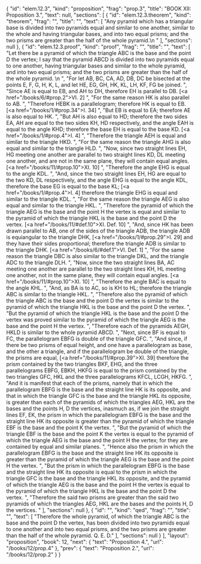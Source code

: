 {
  "id": "elem.12.3",
  "kind": "proposition",
  "frag": "prop.3",
  "title": "BOOK XII: Proposition 3.",
  "text": null,
  "sections": [
    {
      "id": "elem.12.3.theorem",
      "kind": "theorem",
      "frag": "",
      "title": "",
      "text": [
        "Any pyramid which has a triangular base is divided into two pyramids equal and similar to one another, similar to the whole and having triangular bases, and into two equal prisms; and the two prisms are greater than the half of the whole pyramid.\n      "
      ],
      "sections": null
    },
    {
      "id": "elem.12.3.proof",
      "kind": "proof",
      "frag": "",
      "title": "",
      "text": [
        "Let there be a pyramid of which the triangle ABC is the base and the point D the vertex; I say that the pyramid ABCD is divided into two pyramids equal to one another, having triangular bases and similar to the whole pyramid, and into two equal prisms; and the two prisms are greater than the half of the whole pyramid. \n      ",
        "For let AB, BC, CA, AD, DB, DC be bisected at the points E, F, G, H, K, L, and let HE, EG, GH, HK, KL, LH, KF, FG be joined. ",
        "Since AE is equal to EB, and AH to DH, therefore EH is parallel to DB. [<a href=\"/books/6/#prop.2\">VI. 2</a>] ",
        "For the same reason HK is also parallel to AB. ",
        "Therefore HEBK is a parallelogram; therefore HK is equal to EB. [<a href=\"/books/1/#prop.34\">I. 34</a>] ",
        "But EB is equal to EA; therefore AE is also equal to HK. ",
        "But AH is also equal to HD; therefore the two sides EA, AH are equal to the two sides KH, HD respectively, and the angle EAH is equal to the angle KHD; therefore the base EH is equal to the base KD. [<a href=\"/books/1/#prop.4\">I. 4</a>] ",
        "Therefore the triangle AEH is equal and similar to the triangle HKD. ",
        "For the same reason the triangle AHG is also equal and similar to the triangle HLD. ",
        "Now, since two straight lines EH, HG meeting one another are parallel to two straight lines KD, DL meeting one another, and are not in the same plane, they will contain equal angles. [<a href=\"/books/11/#prop.10\">XI. 10</a>] ",
        "Therefore the angle EHG is equal to the angle KDL. ",
        "And, since the two straight lines EH, HG are equal to the two KD, DL respectively, and the angle EHG is equal to the angle KDL, therefore the base EG is equal to the base KL; [<a href=\"/books/1/#prop.4\">I. 4</a>] therefore the triangle EHG is equal and similar to the triangle KDL. ",
        "For the same reason the triangle AEG is also equal and similar to the triangle HKL. ",
        "Therefore the pyramid of which the triangle AEG is the base and the point H the vertex is equal and similar to the pyramid of which the triangle HKL is the base and the point D the vertex. [<a href=\"/books/11/#def.10\">XI. Def. 10</a>] ",
        "And, since HK has been drawn parallel to AB, one of the sides of the triangle ADB, the triangle ADB is equiangular to the triangle DHK, [<a href=\"/books/1/#prop.29\">I. 29</a>] and they have their sides proportional; therefore the triangle ADB is similar to the triangle DHK. [<a href=\"/books/6/#def.1\">VI. Def. 1</a>] ",
        "For the same reason the triangle DBC is also similar to the triangle DKL, and the triangle ADC to the triangle DLH. ",
        "Now, since the two straight lines BA, AC meeting one another are parallel to the two straight lines KH, HL meeting one another, not in the same plane, they will contain equal angles. [<a href=\"/books/11/#prop.10\">XI. 10</a>] ",
        "Therefore the angle BAC is equal to the angle KHL. ",
        "And, as BA is to AC, so is KH to HL; therefore the triangle ABC is similar to the triangle HKL. ",
        "Therefore also the pyramid of which the triangle ABC is the base and the point D the vertex is similar to the pyramid of which the triangle HKL is the base and the point D the vertex. ",
        "But the pyramid of which the triangle HKL is the base and the point D the vertex was proved similar to the pyramid of which the triangle AEG is the base and the point H the vertex. ",
        "Therefore each of the pyramids AEGH, HKLD is similar to the whole pyramid ABCD. ",
        "Next, since BF is equal to FC, the parallelogram EBFG is double of the triangle GFC. ",
        "And since, if there be two prisms of equal height, and one have a parallelogram as base, and the other a triangle, and if the parallelogram be double of the triangle, the prisms are equal, [<a href=\"/books/11/#prop.39\">XI. 39</a>] therefore the prism contained by the two triangles BKF, EHG, and the three parallelograms EBFG, EBKH, HKFG is equal to the prism contained by the two triangles GFC, HKL and the three parallelograms KFCL, LCGH, HKFG. ",
        "And it is manifest that each of the prisms, namely that in which the parallelogram EBFG is the base and the straight line HK is its opposite, and that in which the triangle GFC is the base and the triangle HKL its opposite, is greater than each of the pyramids of which the triangles AEG, HKL are the bases and the points H, D the vertices, inasmuch as, if we join the straight lines EF, EK, the prism in which the parallelogram EBFG is the base and the straight line HK its opposite is greater than the pyramid of which the triangle EBF is the base and the point K the vertex. ",
        "But the pyramid of which the triangle EBF is the base and the point K the vertex is equal to the pyramid of which the triangle AEG is the base and the point H the vertex; for they are contained by equal and similar planes. ",
        "Hence also the prism in which the parallelogram EBFG is the base and the straight line HK its opposite is greater than the pyramid of which the triangle AEG is the base and the point H the vertex. ",
        "But the prism in which the parallelogram EBFG is the base and the straight line HK its opposite is equal to the prism in which the triangle GFC is the base and the triangle HKL its opposite, and the pyramid of which the triangle AEG is the base and the point H the vertex is equal to the pyramid of which the triangle HKL is the base and the point D the vertex. ",
        "Therefore the said two prisms are greater than the said two pyramids of which the triangles AEG, HKL are the bases and the points H, D the vertices. "
      ],
      "sections": null
    },
    {
      "id": "",
      "kind": "qed",
      "frag": "",
      "title": "",
      "text": [
        "Therefore the whole pyramid, of which the triangle ABC is the base and the point D the vertex, has been divided into two pyramids equal to one another and into two equal prisms, and the two prisms are greater than the half of the whole pyramid. Q. E. D."
      ],
      "sections": null
    }
  ],
  "layout": "proposition",
  "book": 12,
  "next": {
    "text": "Proposition 4.",
    "url": "/books/12/prop.4"
  },
  "prev": {
    "text": "Proposition 2.",
    "url": "/books/12/prop.2"
  }
}
